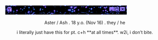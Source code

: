 ![Example Image](IMG_8739.gif)

<p align="center"> Aster / Ash . 18 y.o. (Nov 16) . they / he </h1>

<p align="center"> i literally just have this for pt. c+h **at all times**. w2i, i don’t bite. </p>

